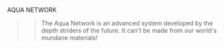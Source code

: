AQUA NETWORK
>>The Aqua Network is an advanced system developed by the depth striders of the future.
>>It can't be made from our world's mundane materials!
